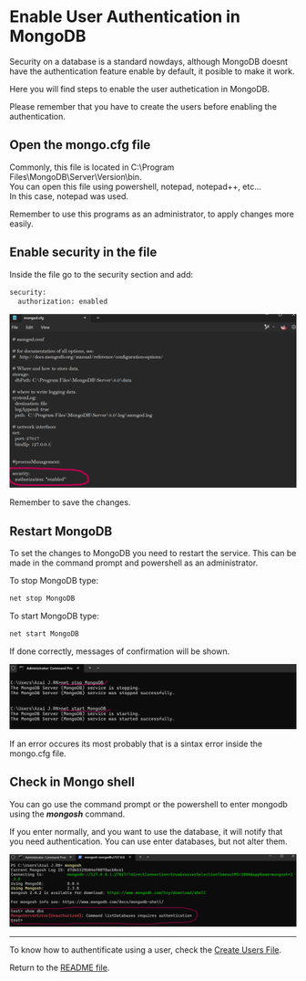 # Enable User Authentication in MongoDB
Security on a database is a standard nowdays, although MongoDB doesnt have the authentication feature enable by default, it posible to make it work.   

Here you will find steps to enable the user authetication in MongoDB.

Please remember that you have to create the users before enabling the authentication.



## Open the mongo.cfg file
Commonly, this file is located in C:\Program Files\MongoDB\Server\Version\bin.   
You can open this file using powershell, notepad, notepad++, etc...   
In this case, notepad was used.   

Remember to use this programs as an administrator, to apply changes more easily.  





## Enable security in the file
Inside the file go to the security section and add:   

```bash
security:
  authorization: enabled
```

![alt text](EvidencePhotos/Mongocfg_Evidence/Mongocfg_File.png)

Remember to save the changes.





## Restart MongoDB
To set the changes to MongoDB you need to restart the service. This can be made in the command prompt and powershell as an administrator. 

To stop MongoDB type:
```bash
net stop MongoDB
```

To start MongoDB type:
```bash
net start MongoDB
```

If done correctly, messages of confirmation will be shown.

![alt text](EvidencePhotos/Mongocfg_Evidence/StartStop_Mongo.png)

If an error occures its most probably that is a sintax error inside the mongo.cfg file.





## Check in Mongo shell
You can go use the command prompt or the powershell to enter mongodb using the ***mongosh*** command.

If you enter normally, and you want to use the database, it will notify that you need authentication. You can use enter databases, but not alter them.

![alt text](EvidencePhotos/Mongocfg_Evidence/MongoAuth_Error.png)

***

To know how to authentificate using a user, check the [Create Users File](CreateUsers.md).

Return to the [README file](README.md).